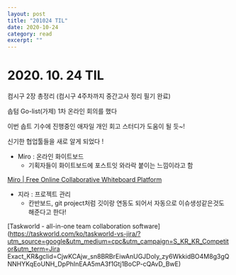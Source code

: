 ```yaml
---
layout: post
title: "201024 TIL" 
date: 2020-10-24
category: read 
excerpt: ""
---
```


# 2020. 10. 24 TIL

컴시구 2장 총정리 (컴시구 4주차까지 중간고사 정리 필기 완료)

솝텀 Go-list(가제) 1차 온라인 회의를 했다

이번 솝트 기수에 진행중인 애자일 개인 회고 스터디가 도움이 될 듯~!



신기한 협업툴들을 새로 알게 되었다 !

- Miro : 온라인 화이트보드
  - 기획자들이 화이트보드에 포스트잇 와라락 붙이는 느낌이라고 함

[Miro | Free Online Collaborative Whiteboard Platform](https://miro.com/?utm_source%3Dgoogle%26utm_medium%3Dcpc%26utm_campaign%3DExp-S|GOO|BRN|WW|KO-KO|Brand|Exact%26utm_custom%3D10895070472%26utm_content%3D447030169338%26utm_term%3Dmiro%26matchtype%3De%26device%3Dc%26location%3D1009846&gclid=CjwKCAjw_sn8BRBrEiwAnUGJDsdjAgOkMZ2o_lRS9aX9DuOr2eWZQRdKc5niKeIz_YZvae94AazvPxoCo1IQAvD_BwE)

- 지라 : 프로젝트 관리
  - 칸반보드, git project처럼 깃이랑 연동도 되어서 자동으로 이슈생성같은것도 해준다고 한다!

[Taskworld - all-in-one team collaboration software](https://taskworld.com/ko/taskworld-vs-jira/?utm_source=google&utm_medium=cpc&utm_campaign=S_KR_KR_Competitor&utm_term=Jira Exact_KR&gclid=CjwKCAjw_sn8BRBrEiwAnUGJDoIy_zy6WkkidBO4M8g3gQNNHYKqEoUNH_DpPhInEAA5mA3f1Gtj1BoCP-cQAvD_BwE)

